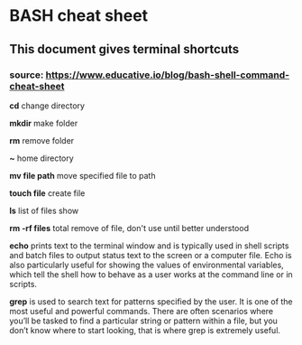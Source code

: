# BASH cheat sheet

## This document gives terminal shortcuts
### source: https://www.educative.io/blog/bash-shell-command-cheat-sheet

**cd** change directory

**mkdir** make folder

**rm** remove folder

**~** home directory

**mv file path** move specified file to path 

**touch file** create file

**ls** list of files show

**rm -rf files** total remove of file, don't use until better understood

**echo** prints text to the terminal window and is typically used in shell scripts and batch files to output status text to the screen or a computer file. Echo is also particularly useful for showing the values of environmental variables, which tell the shell how to behave as a user works at the command line or in scripts.

**grep** is used to search text for patterns specified by the user. It is one of the most useful and powerful commands. There are often scenarios where you’ll be tasked to find a particular string or pattern within a file, but you don’t know where to start looking, that is where grep is extremely useful.

